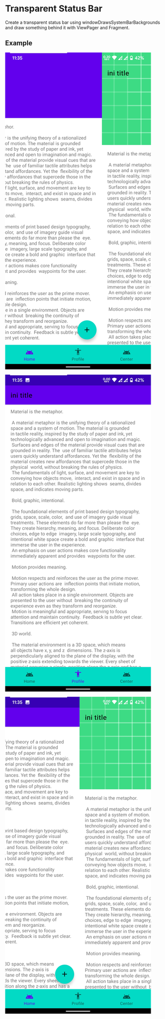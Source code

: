 # Transparent Status Bar

Create a transparent status bar using windowDrawsSystemBarBackgrounds and draw something behind it with ViewPager and Fragment. 

## Example

![alt text](https://github.com/kido1611/Transparent-Status-Bar/raw/master/art/Screenshot_20200727-113511.jpg "Picture 1")

![alt text](https://github.com/kido1611/Transparent-Status-Bar/raw/master/art/Screenshot_20200727-113524.jpg "Picture 2")

![alt text](https://github.com/kido1611/Transparent-Status-Bar/raw/master/art/Screenshot_20200727-113518.jpg "Picture 3")
